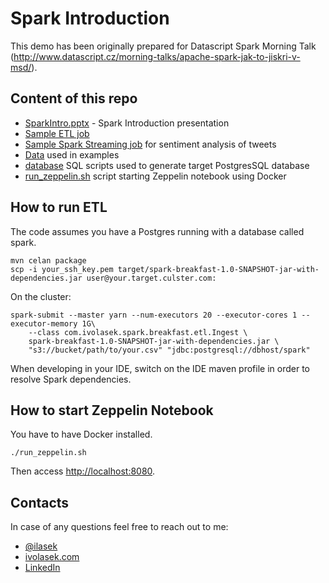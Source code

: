 # Spark Introduction
This demo has been originally prepared for Datascript Spark Morning Talk (http://www.datascript.cz/morning-talks/apache-spark-jak-to-jiskri-v-msd/).

## Content of this repo

* [SparkIntro.pptx](SparkIntro.pptx) - Spark Introduction presentation
* [Sample ETL job](src/main/java/com/ivolasek/spark/breakfast/etl/Ingest.java)
* [Sample Spark Streaming job](src/main/java/com/ivolasek/spark/breakfast/streaming/SentimentAnalysis.java) for sentiment analysis of tweets
* [Data](data) used in examples
* [database](database) SQL scripts used to generate target PostgresSQL database
* [run_zeppelin.sh](run_zeppelin.sh) script starting Zeppelin notebook using Docker

## How to run ETL
The code assumes you have a Postgres running with a database called spark.

```
mvn celan package
scp -i your_ssh_key.pem target/spark-breakfast-1.0-SNAPSHOT-jar-with-dependencies.jar user@your.target.culster.com:
```

On the cluster:
```
spark-submit --master yarn --num-executors 20 --executor-cores 1 --executor-memory 1G\
    --class com.ivolasek.spark.breakfast.etl.Ingest \
    spark-breakfast-1.0-SNAPSHOT-jar-with-dependencies.jar \
    "s3://bucket/path/to/your.csv" "jdbc:postgresql://dbhost/spark"
```

When developing in your IDE, switch on the IDE maven profile in order to resolve Spark dependencies.

## How to start Zeppelin Notebook
You have to have Docker installed.
```
./run_zeppelin.sh
```

Then access [http://localhost:8080](http://localhost:8080).

## Contacts
In case of any questions feel free to reach out to me:
* [@ilasek](http://www.twitter.com/ilasek)
* [ivolasek.com](http://www.ivolasek.com/)
* [LinkedIn](http://cz.linkedin.com/in/ivolasek)


